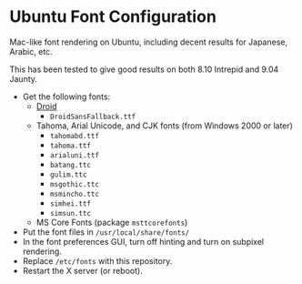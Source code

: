 Ubuntu Font Configuration
=========================

Mac-like font rendering on Ubuntu, including decent results for Japanese, Arabic, etc.

This has been tested to give good results on both 8.10 Intrepid and 9.04 Jaunty.

* Get the following fonts:
  * [Droid](http://en.wikipedia.org/wiki/Droid_%28font%29)
    * `DroidSansFallback.ttf `
  * Tahoma, Arial Unicode, and CJK fonts (from Windows 2000 or later)
    * `tahomabd.ttf`
    * `tahoma.ttf`
    * `arialuni.ttf`
    * `batang.ttc`
    * `gulim.ttc`
    * `msgothic.ttc`
    * `msmincho.ttc`
    * `simhei.ttf`
    * `simsun.ttc`
  * MS Core Fonts (package `msttcorefonts`)
* Put the font files in `/usr/local/share/fonts/`
* In the font preferences GUI, turn off hinting and turn on subpixel rendering.
* Replace `/etc/fonts` with this repository.
* Restart the X server (or reboot).
